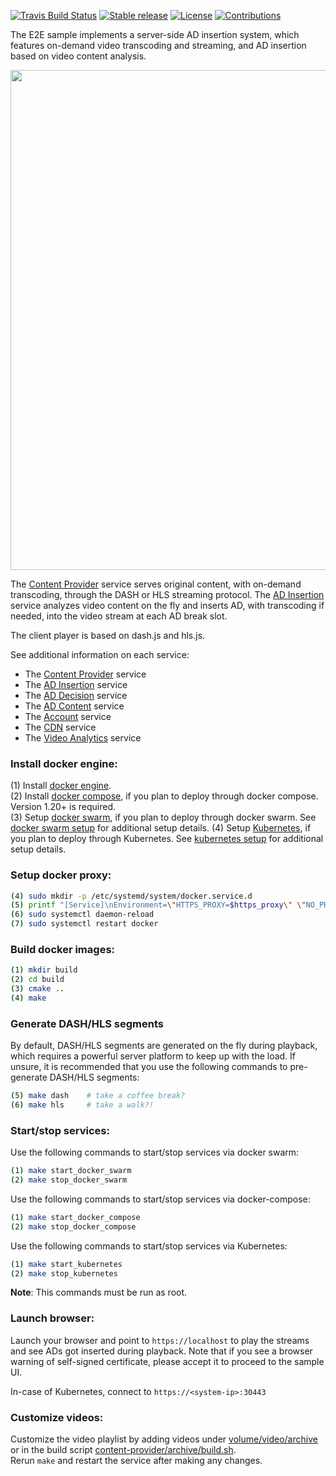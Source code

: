 [![Travis Build Status](https://travis-ci.com/OpenVisualCloud/Ad-Insertion-Sample.svg?branch=master)](https://travis-ci.com/OpenVisualCloud/Ad-Insertion-Sample)
[![Stable release](https://img.shields.io/badge/latest_release-v1.0-green.svg)](https://github.com/OpenVisualCloud/Ad-Insertion-Sample/releases/tag/v1.0)
[![License](https://img.shields.io/badge/license-BSD_3_Clause-green.svg)](https://github.com/OpenVisualCloud/Ad-Insertion-Sample/blob/master/LICENSE)
[![Contributions](https://img.shields.io/badge/contributions-welcome-blue.svg)](https://github.com/OpenVisualCloud/Ad-Insertion-Sample/wiki)

The E2E sample implements a server-side AD insertion system, which features on-demand video transcoding and streaming, and AD insertion based on video content analysis.

<img src="volume/html/image/overall-arch.png" width="800">

The [Content Provider](content-provider/README.md) service serves original content, with on-demand transcoding, through the DASH or HLS streaming protocol. The [AD Insertion](ad-insertion/README.md) service analyzes video content on the fly and inserts AD, with transcoding if needed, into the video stream at each AD break slot.   

The client player is based on dash.js and hls.js.    

See additional information on each service:     
- The [Content Provider](content-provider/README.md) service     
- The [AD Insertion](ad-insertion/README.md) service
- The [AD Decision](ad-decision/README.md) service
- The [AD Content](ad-content/README.md) service
- The [Account](account/README.md) service
- The [CDN](cdn/README.md) service
- The [Video Analytics](ad-insertion/video-analytics-service/README.md) service

### Install docker engine:        

(1) Install [docker engine](https://docs.docker.com/install).     
(2) Install [docker compose](https://docs.docker.com/compose/install), if you plan to deploy through docker compose. Version 1.20+ is required.    
(3) Setup [docker swarm](https://docs.docker.com/engine/swarm), if you plan to deploy through docker swarm. See [docker swarm setup](deployment/docker-swarm/README.md) for additional setup details.
(4) Setup [Kubernetes](https://kubernetes.io/), if you plan to deploy through Kubernetes. See [kubernetes setup](doc/kubernetes.md) for additional setup details.

### Setup docker proxy:

```bash
(4) sudo mkdir -p /etc/systemd/system/docker.service.d       
(5) printf "[Service]\nEnvironment=\"HTTPS_PROXY=$https_proxy\" \"NO_PROXY=$no_proxy\"\n" | sudo tee /etc/systemd/system/docker.service.d/proxy.conf       
(6) sudo systemctl daemon-reload          
(7) sudo systemctl restart docker     
```

### Build docker images: 

```bash
(1) mkdir build    
(2) cd build     
(3) cmake ..    
(4) make     
```

### Generate DASH/HLS segments

By default, DASH/HLS segments are generated on the fly during playback, which requires a powerful server platform to keep up with the load. If unsure, it is recommended that you use the following commands to pre-generate DASH/HLS segments:

```bash
(5) make dash    # take a coffee break?        
(6) make hls     # take a walk?!      
```

### Start/stop services:

Use the following commands to start/stop services via docker swarm:    
```bash
(1) make start_docker_swarm      
(2) make stop_docker_swarm      
```

Use the following commands to start/stop services via docker-compose:        
```bash
(1) make start_docker_compose      
(2) make stop_docker_compose      
```
Use the following commands to start/stop services via Kubernetes:        
```bash
(1) make start_kubernetes      
(2) make stop_kubernetes      
```
**Note**: This commands must be run as root.
### Launch browser:

Launch your browser and point to `https://localhost` to play the streams and see ADs got inserted during playback. Note that if you see a browser warning of self-signed certificate, please accept it to proceed to the sample UI.    

In-case of Kubernetes, connect to `https://<system-ip>:30443`

### Customize videos:

Customize the video playlist by adding videos under [volume/video/archive](volume/video/archive) or in the build script [content-provider/archive/build.sh](content-provider/archive/build.sh).      
Rerun `make` and restart the service after making any changes.    
